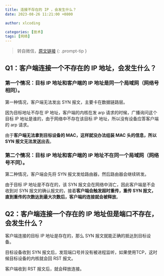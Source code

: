 ```yaml
---
title: 连接不存在的 IP ，会发生什么？
date: 2023-08-26 11:21:00 +0800

author: xlcoding

categories: [技术]
tags: [网络]
---
```


> 转自微信，[原文链接](https://mp.weixin.qq.com/s/DpjEV8oQhzyJvbmEd_B2OQ)
{: .prompt-tip }

## Q1：客户端连接一个不存在的 IP 地址，会发生什么？

### 第一个情况：目标 IP 地址和客户端的 IP 地址是同一个局域网（网络号相同）。

第一种情况，客户端无法发出 SYN 报文，主要卡在数据链路层。

因为目标地址不存在 IP 地址，客户端的内核在发 arp 请求的时候，广播询问这个目标 IP 地址是谁的，由于网络中不存在该目标 IP 地址，所以没有设备应答客户端的 arp 请求。

由于**客户端无法拿到目标设备的 MAC，这样就没办法组装 MAC 头的信息，所以 SYN 报文无法发送出去**。

### 第二个情况：目标 IP 地址和客户端的 IP 地址不在同一个局域网（网络号不同）。

第二种情况，客户端会先将 SYN 报文发给路由器，然后路由器会继续转发。

由于目标 IP 地址是不存在的，该 SYN 报文会在网络中消亡，因此客户端是不会收到对 SYN 报文的确认报文的，接着**客户端会触发超时重传，重传 SYN 报文，直到重传的次数达到最大次数后，客户端的连接就会被释放**。

## Q2：客户端连接一个存在的 IP 地址但是端口不存在，会发生什么？

客户端连接的目标 IP 地址是存在的，那么 SYN 报文就能正确的抵达到目标设备。

目标设备收到 SYN 报文后，发现端口号并没有被进程监听，如果使用TCP，这时候目标设备的内核就会回 RST 报文。

客户端收到 RST 报文后，就会释放连接。